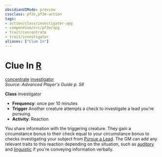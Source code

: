 ```yaml
---
obsidianUIMode: preview
cssclass: pf2e,pf2e-action
tags:
- action/class/investigator-apg
- compendium/src/pf2e/apg
- trait/concentrate
- trait/investigator
aliases: ["Clue In"]
---
```

# Clue In [R](../core-rulebook/chapter-9-playing-the-game.md#Actions "Reaction")
[concentrate](../traits/concentrate.md)  [investigator](../traits/investigator-apg.md)  
*Source: Advanced Player's Guide p. 56*  

**Class** investigator
- **Frequency**: once per 10 minutes
- **Trigger** Another creature attempts a check to investigate a lead you're pursuing.
- **Activity**: Reaction

You share information with the triggering creature. They gain a circumstance bonus to their check equal to your circumstance bonus to checks investigating your subject from [Pursue a Lead](pursue-a-lead-apg.md). The GM can add any relevant traits to this reaction depending on the situation, such as [auditory](../traits/auditory.md) and [linguistic](../traits/linguistic.md) if you're conveying information verbally.